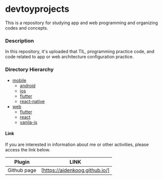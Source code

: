 # devtoyprojects
This is a repository for studying app and web programming and organizing codes and concepts.

### Description

In this repository, it's uploaded that TIL, programming practice code, and code related to app or web architecture configuration practice.

### Directory Hierarchy

- [mobile](https://github.com/aidenkoog/devtoyprojects/tree/master/mobile)
  - [android](https://github.com/aidenkoog/devtoyprojects/tree/master/mobile/android)
  - [ios](https://github.com/aidenkoog/devtoyprojects/tree/master/mobile/ios)
  - [flutter](https://github.com/aidenkoog/devtoyprojects/tree/master/mobile/flutter)
  - [react-native](https://github.com/aidenkoog/devtoyprojects/tree/master/mobile/react-native)
- [web](https://github.com/aidenkoog/devtoyprojects/tree/master/web)
  - [flutter](https://github.com/aidenkoog/devtoyprojects/tree/master/web/flutter)
  - [react](https://github.com/aidenkoog/devtoyprojects/tree/master/web/react)
  - [vanila-js](https://github.com/aidenkoog/devtoyprojects/tree/master/web/vanila-js)



#### Link

If you are interested in information about me or other activities, please access the link below.

| Plugin      | LINK                           |
| ----------- | ------------------------------ |
| Github page | [https://aidenkoog.github.io/] |
